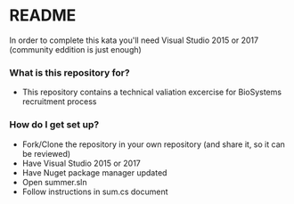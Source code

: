 # README #

In order to complete this kata you'll need Visual Studio 2015 or 2017 (community eddition is just enough)

### What is this repository for? ###

* This repository contains a technical valiation excercise for BioSystems recruitment process

### How do I get set up? ###

* Fork/Clone the repository in your own repository (and share it, so it can be reviewed)
* Have Visual Studio 2015 or 2017
* Have Nuget package manager updated
* Open summer.sln
* Follow instructions in sum.cs document